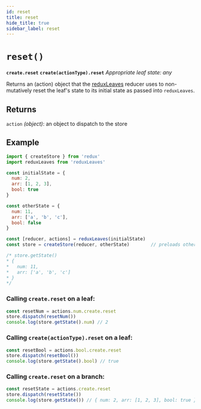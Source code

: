 ```yaml
---
id: reset
title: reset
hide_title: true
sidebar_label: reset
---
```


# `reset()`
**`create.reset`**
**`create(actionType).reset`**
*Appropriate leaf state: any*

Returns an (action) object that the [reduxLeaves](../README.md) reducer uses to non-mutatively reset the leaf's state to its initial state as passed into `reduxLeaves`.

## Returns
`action` *(object)*: an object to dispatch to the store

## Example
```js
import { createStore } from 'redux'
import reduxLeaves from 'reduxLeaves'

const initialState = {
  num: 2,
  arr: [1, 2, 3],
  bool: true
}

const otherState = {
  num: 11,
  arr: ['a', 'b', 'c'],
  bool: false
}

const [reducer, actions] = reduxLeaves(initialState)
const store = createStore(reducer, otherState)        // preloads otherState

/* store.getState()
* {
*   num: 11,
*   arr: ['a', 'b', 'c']
* }
*/

```

### Calling `create.reset` on a leaf:
```js
const resetNum = actions.num.create.reset
store.dispatch(resetNum())
console.log(store.getState().num) // 2
```

### Calling `create(actionType).reset` on a leaf:
```js
const resetBool = actions.bool.create.reset
store.dispatch(resetBool())
console.log(store.getState().bool) // true
```

### Calling `create.reset` on a branch:
```js
const resetState = actions.create.reset
store.dispatch(resetState())
console.log(store.getState()) // { num: 2, arr: [1, 2, 3], bool: true }
```
